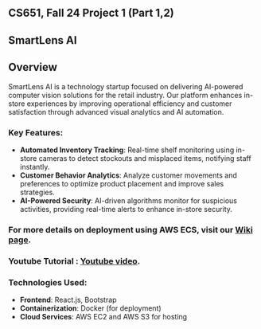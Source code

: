 ## CS651, Fall 24 Project 1 (Part 1,2)
## SmartLens AI

## Overview
SmartLens AI is a technology startup focused on delivering AI-powered computer vision solutions for the retail industry. Our platform enhances in-store experiences by improving operational efficiency and customer satisfaction through advanced visual analytics and AI automation.

### Key Features:
- **Automated Inventory Tracking**: Real-time shelf monitoring using in-store cameras to detect stockouts and misplaced items, notifying staff instantly.
- **Customer Behavior Analytics**: Analyze customer movements and preferences to optimize product placement and improve sales strategies.
- **AI-Powered Security**: AI-driven algorithms monitor for suspicious activities, providing real-time alerts to enhance in-store security.

### For more details on deployment using AWS ECS, visit our [Wiki page](https://github.com/sailesh2710/SmartLensAI_Part2/wiki).
### Youtube Tutorial : [Youtube video](https://www.youtube.com/watch?v=_1cygE1WyyI).

### Technologies Used:
- **Frontend**: React.js, Bootstrap
- **Containerization**: Docker (for deployment)
- **Cloud Services**: AWS EC2 and AWS S3 for hosting



